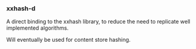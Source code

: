 ### xxhash-d

A direct binding to the xxhash library, to reduce the need to replicate
well implemented algorithms.

Will eventually be used for content store hashing.
